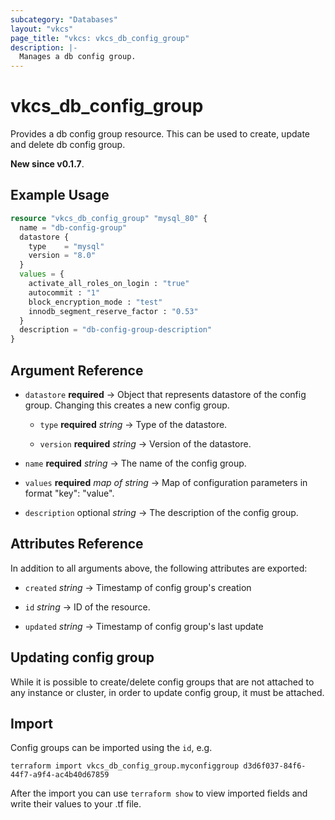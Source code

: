 ```yaml
---
subcategory: "Databases"
layout: "vkcs"
page_title: "vkcs: vkcs_db_config_group"
description: |-
  Manages a db config group.
---
```


# vkcs_db_config_group

Provides a db config group resource. This can be used to create, update and delete db config group.

**New since v0.1.7**.

## Example Usage

```terraform
resource "vkcs_db_config_group" "mysql_80" {
  name = "db-config-group"
  datastore {
    type    = "mysql"
    version = "8.0"
  }
  values = {
    activate_all_roles_on_login : "true"
    autocommit : "1"
    block_encryption_mode : "test"
    innodb_segment_reserve_factor : "0.53"
  }
  description = "db-config-group-description"
}
```
## Argument Reference
- `datastore` **required** &rarr;  Object that represents datastore of the config group. Changing this creates a new config group.
  - `type` **required** *string* &rarr;  Type of the datastore.

  - `version` **required** *string* &rarr;  Version of the datastore.

- `name` **required** *string* &rarr;  The name of the config group.

- `values` **required** *map of* *string* &rarr;  Map of configuration parameters in format "key": "value".

- `description` optional *string* &rarr;  The description of the config group.


## Attributes Reference
In addition to all arguments above, the following attributes are exported:
- `created` *string* &rarr;  Timestamp of config group's creation

- `id` *string* &rarr;  ID of the resource.

- `updated` *string* &rarr;  Timestamp of config group's last update



## Updating config group

While it is possible to create/delete config groups that are not attached to any instance or cluster, in order to update config group, it must be attached.

## Import

Config groups can be imported using the `id`, e.g.

```shell
terraform import vkcs_db_config_group.myconfiggroup d3d6f037-84f6-44f7-a9f4-ac4b40d67859
```

After the import you can use ```terraform show``` to view imported fields and write their values to your .tf file.
